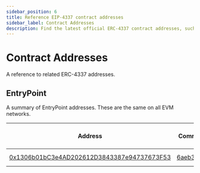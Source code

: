 ```yaml
---
sidebar_position: 6
title: Reference EIP-4337 contract addresses
sidebar_label: Contract Addresses
description: Find the latest official ERC-4337 contract addresses, such as the EntryPoint, and all EVM networks.
---
```


# Contract Addresses

A reference to related ERC-4337 addresses.

<head>
  <meta name="title" content="Reference EIP-4337 contract addresses | Stackup" />
  <meta name="og:title" content="Reference EIP-4337 contract addresses | Stackup" />
  <meta name="description" content="This page lists the latest official ERC-4337 contract addresses, such as the EntryPoint." />
  <meta name="og:description" content="This page lists the latest official ERC-4337 contract addresses, such as the EntryPoint." />
  <meta name="keywords" content="EntryPoint, account abstraction, ERC-4337, EIP-4337" />
  <meta name="og:keywords" content="EntryPoint, account abstraction, ERC-4337, EIP-4337" />
</head>

## EntryPoint

A summary of EntryPoint addresses. These are the same on all EVM networks.

| Address                                                                                                                | Commit                                                                          | Related Bundler version                                                         | Audited        |
| ---------------------------------------------------------------------------------------------------------------------- | ------------------------------------------------------------------------------- | ------------------------------------------------------------------------------- | -------------- |
| [0x1306b01bC3e4AD202612D3843387e94737673F53](https://blockscan.com/address/0x1306b01bC3e4AD202612D3843387e94737673F53) | [6aeb396](https://github.com/eth-infinitism/account-abstraction/commit/6aeb396) | [v0.2.0](https://github.com/stackup-wallet/stackup-bundler/releases/tag/v0.2.0) | 🚧 In Progress |
